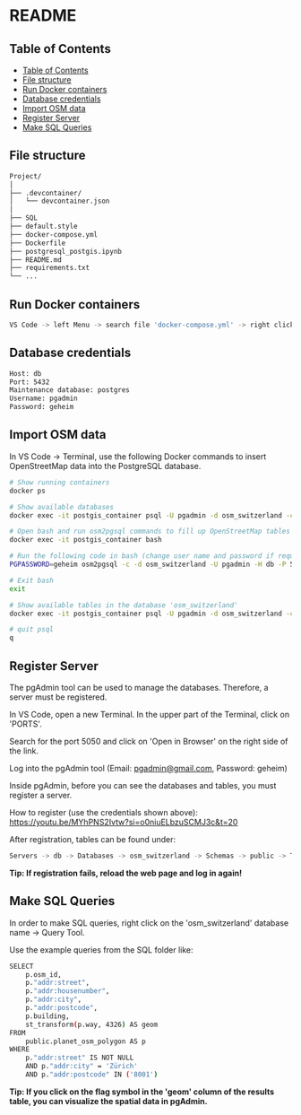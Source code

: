 # README

## Table of Contents
- [Table of Contents](#table-of-contents)
- [File structure](#file-structure)
- [Run Docker containers](#run-docker-containers)
- [Database credentials](#database-credentials)
- [Import OSM data](#import-osm-data)
- [Register Server](#register-server)
- [Make SQL Queries](#make-sql-queries)

## File structure
```bash
Project/
│
├── .devcontainer/
│   └── devcontainer.json
│
├── SQL
├── default.style
├── docker-compose.yml
├── Dockerfile
├── postgresql_postgis.ipynb
├── README.md
├── requirements.txt
└── ...
```

## Run Docker containers
```bash
VS Code -> left Menu -> search file 'docker-compose.yml' -> right click -> Compose Up
```

## Database credentials
```bash
Host: db
Port: 5432
Maintenance database: postgres
Username: pgadmin
Password: geheim
```

## Import OSM data

In VS Code -> Terminal, use the following Docker commands to insert OpenStreetMap data into the PostgreSQL database.

```bash
# Show running containers
docker ps

# Show available databases
docker exec -it postgis_container psql -U pgadmin -d osm_switzerland -c "\l"

# Open bash and run osm2pgsql commands to fill up OpenStreetMap tables
docker exec -it postgis_container bash

# Run the following code in bash (change user name and password if required)
PGPASSWORD=geheim osm2pgsql -c -d osm_switzerland -U pgadmin -H db -P 5432 -S /usr/bin/default.style /tmp/switzerland-latest.osm.pbf

# Exit bash
exit

# Show available tables in the database 'osm_switzerland'
docker exec -it postgis_container psql -U pgadmin -d osm_switzerland -c "\dt;"

# quit psql
q
```

## Register Server
The pgAdmin tool can be used to manage the databases. Therefore, a server must be registered.

In VS Code, open a new Terminal. In the upper part of the Terminal, click on 'PORTS'.

Search for the port 5050 and click on 'Open in Browser' on the right side of the link.

Log into the pgAdmin tool (Email: pgadmin@gmail.com, Password: geheim)

Inside pgAdmin, before you can see the databases and tables, you must register a server.

How to register (use the credentials shown above): https://youtu.be/MYhPNS2Ivtw?si=o0niuELbzuSCMJ3c&t=20

After registration, tables can be found under: 

```bash
Servers -> db -> Databases -> osm_switzerland -> Schemas -> public -> Tables
```
**Tip: If registration fails, reload the web page and log in again!**

## Make SQL Queries
In order to make SQL queries, right click on the 'osm_switzerland' database name -> Query Tool.

Use the example queries from the SQL folder like:

```bash
SELECT
    p.osm_id,
    p."addr:street",
    p."addr:housenumber",
    p."addr:city",
    p."addr:postcode",
    p.building,
    st_transform(p.way, 4326) AS geom
FROM
    public.planet_osm_polygon AS p
WHERE 
    p."addr:street" IS NOT NULL
    AND p."addr:city" = 'Zürich'
    AND p."addr:postcode" IN ('8001')
```

**Tip: If you click on the flag symbol in the 'geom' column of the results table, you can visualize the spatial data in pgAdmin.**
